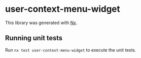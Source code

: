 # user-context-menu-widget

This library was generated with [Nx](https://nx.dev).

## Running unit tests

Run `nx test user-context-menu-widget` to execute the unit tests.
